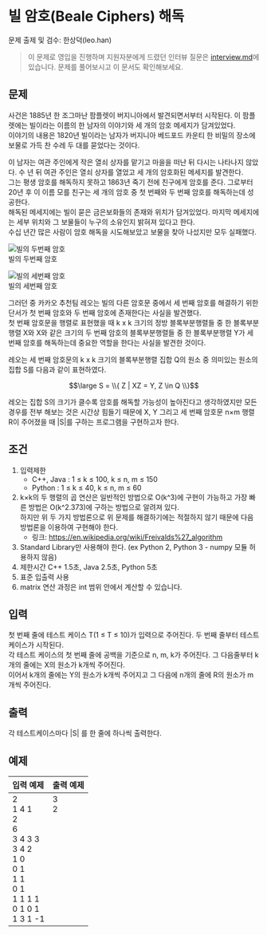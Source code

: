 # 빌 암호(Beale Ciphers) 해독

문제 출제 및 검수: 한상덕(leo.han)

> 이 문제로 영입을 진행하며 지원자분에게 드렸던 인터뷰 질문은 [interview.md](interview.md)에 있습니다. 문제를 풀어보시고 이 문서도 확인해보세요.

## 문제

사건은 1885년 한 조그마난 팜플렛이 버지니아에서 발견되면서부터 시작된다. 이 팜플렛에는 빌이라는 이름의 한 남자의 이야기와 세 개의 암호 메세지가 담겨있었다.  
이야기의 내용은 1820년 빌이라는 남자가 버지니아 베드포드 카운티 한 비밀의 장소에 보물로 가득 찬 수레 두 대를 묻었다는 것이다.

이 남자는 여관 주인에게 작은 열쇠 상자를 맡기고 마을을 떠난 뒤 다시는 나타나지 않았다. 수 년 뒤 여관 주인은 열쇠 상자를 열었고 세 개의 암호화된 메세지를 발견한다.  
그는 평생 암호를 해독하지 못하고 1863년 죽기 전에 친구에게 암호를 준다. 그로부터 20년 후 이 이름 모를 친구는 세 개의 암호 중 첫 번째와 두 번째 암호를 해독하는데 성공한다.  
해독된 메세지에는 빌이 묻은 금은보화들의 존재와 위치가 담겨있었다. 마지막 메세지에는 세부 위치와 그 보물들이 누구의 소유인지 밝혀져 있다고 한다.  
수십 년간 많은 사람이 암호 해독을 시도해보았고 보물을 찾아 나섰지만 모두 실패했다.

![빌의 두번째 암호](https://user-images.githubusercontent.com/38134957/205591146-88a80e11-1dee-4d33-8305-40ef6f13d6f1.png)  
빌의 두번째 암호

![빌의 세번째 암호](https://user-images.githubusercontent.com/38134957/205591160-5b7a7fa5-964f-443b-a5bf-01d9dd093420.png)  
빌의 세번째 암호

그러던 중 카카오 추천팀 레오는 빌의 다른 암호문 중에서 세 번째 암호를 해결하기 위한 단서가 첫 번째 암호와 두 번째 암호에 존재한다는 사실을 발견했다.  
첫 번째 암호문을 행렬로 표현했을 때 k x k 크기의 정방 블록부분행렬들 중 한 블록부분행렬 X와 X와 같은 크기의 두 번째 암호의 블록부분행렬들 중 한 블록부분행렬 Y가 세 번째 암호를 해독하는데 중요한 역할을 한다는 사실을 발견한 것이다.

레오는 세 번째 암호문의 k x k 크기의 블록부분행렬 집합 Q의 원소 중 의미있는 원소의 집합 S를 다음과 같이 표현하였다.

$$\large S = \\{ Z | XZ = Y, Z \in Q \\}$$

레오는 집합 S의 크기가 클수록 암호를 해독할 가능성이 높아진다고 생각하였지만 모든 경우를 전부 해보는 것은 시간상 힘들기 때문에 X, Y 그리고 세 번째 암호문 n×m 행렬 R이 주어졌을 때 |S|를 구하는 프로그램을 구현하고자 한다.

## 조건

1. 입력제한
   - C++, Java : 1 ≤ k ≤ 100,  k ≤ n,  m ≤ 150
   - Python : 1 ≤ k ≤ 40,  k ≤  n, m ≤ 60
2. k×k의 두 행렬의 곱 연산은 일반적인 방법으로 O(k^3)에 구현이 가능하고 가장 빠른 방법은 O(k^2.373)에 구하는 방법으로 알려져 있다.  
    하지만 위 두 가지 방법론으로 위 문제를 해결하기에는 적절하지 않기 때문에 다음 방법론을 이용하여 구현해야 한다.
   - 링크: <https://en.wikipedia.org/wiki/Freivalds%27_algorithm>
3. Standard Library만 사용해야 한다. (ex Python 2, Python 3 - numpy 모듈 허용하지 않음)
4. 제한시간 C++ 1.5초, Java 2.5초, Python 5초
5. 표준 입출력 사용
6. matrix 연산 과정은 int 범위 안에서 계산할 수 있습니다.

## 입력

첫 번째 줄에 테스트 케이스 T(1 ≤ T ≤ 10)가 입력으로 주어진다. 두 번째 줄부터 테스트케이스가 시작된다.  
각 테스트 케이스의 첫 번째 줄에 공백을 기준으로 n, m, k가 주어진다. 그 다음줄부터 k개의 줄에는 X의 원소가 k개씩 주어진다.  
이어서 k개의 줄에는 Y의 원소가 k개씩 주어지고 그 다음에 n개의 줄에 R의 원소가 m개씩 주어진다.

## 출력

각 테스트케이스마다  |S| 를 한 줄에 하나씩 출력한다.

## 예제

|입력 예제|출력 예제|
|:---|:---|
|2<br>1 4 1<br>2<br>6<br>3 4 3 3<br>3 4 2<br>1 0<br>0 1<br>1 1<br>0 1<br>1 1 1 1<br>0 1 0 1<br>1 3 1 -1|3<br>2<br><br><br><br><br><br><br><br><br><br><br><br>|

